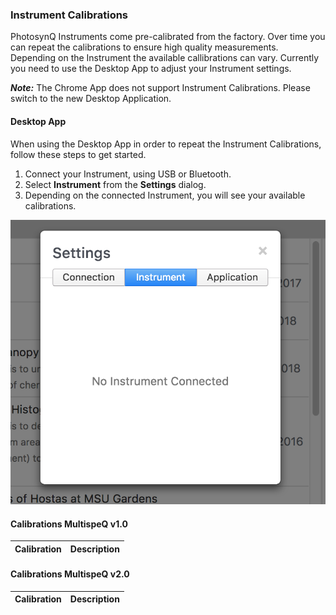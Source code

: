 ### Instrument Calibrations

PhotosynQ Instruments come pre-calibrated from the factory. Over time you can repeat the calibrations to ensure high quality measurements. Depending on the Instrument the available callibrations can vary. Currently you need to use the Desktop App to adjust your Instrument settings.

***Note:*** The Chrome App does not support Instrument Calibrations. Please switch to the new Desktop Application.

#### Desktop App

When using the Desktop App in order to repeat the Instrument Calibrations, follow these steps to get started.

1. Connect your Instrument, using USB or Bluetooth.
2. Select **Instrument** from the **Settings** dialog.
3. Depending on the connected Instrument, you will see your available calibrations.

![Settings Dialog to adjust the Instrment settings.](../images/help/_instrument_Instrument_Settings_Desktop_App.png)

#### Calibrations MultispeQ v1.0

| Calibration | Description |
|-----|-----|

#### Calibrations MultispeQ v2.0

| Calibration | Description |
|-----|-----|